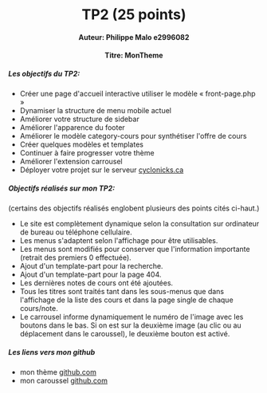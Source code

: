 # <center> TP2 (25 points)

#### <center> Auteur: Philippe Malo e2996082
#### <center> Titre: MonTheme

##### Les objectifs du TP2:

- Créer une page d'accueil interactive utiliser le modèle « front-page.php »
- Dynamiser la structure de menu mobile actuel
- Améliorer votre structure de sidebar
- Améliorer l'apparence du footer
- Améliorer le modèle category-cours pour synthétiser l'offre de cours
- Créer quelques modèles et templates
- Continuer à faire progresser votre thème
- Améliorer l'extension carrousel
- Déployer votre projet sur le serveur [cyclonicks.ca](https://cyclonicks.ca)


##### Objectifs réalisés sur mon TP2:
(certains des objectifs réalisés englobent plusieurs des points cités ci-haut.)
- Le site est complètement dynamique selon la consultation sur ordinateur de bureau ou téléphone cellulaire.
- Les menus s'adaptent selon l'affichage pour être utilisables.
- Les menus sont modifiés pour conserver que l'information importante (retrait des premiers 0 effectuée).
- Ajout d'un template-part pour la recherche.
- Ajout d'un template-part pour la page 404.
- Les dernières notes de cours ont été ajoutées.
- Tous les titres sont traités tant dans les sous-menus que dans l'affichage de la liste des cours et dans la page single de chaque cours/note.
- Le carrousel informe dynamiquement le numéro de l'image avec les boutons dans le bas. Si on est sur la deuxième image (au clic ou au déplacement dans le caroussel), le deuxième bouton est activé.

##### Les liens vers mon github

- mon thème [github.com](https://github.com/Cyclonicks/monTheme/tree/tp2)
- mon caroussel [github.com](https://github.com/Cyclonicks/carrousel-31w/tree/tp1)

